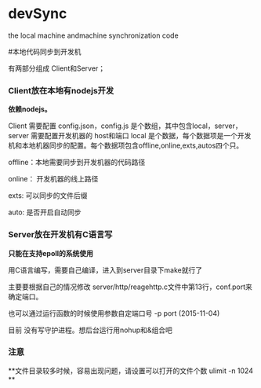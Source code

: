 # devSync
the local machine andmachine synchronization code


#本地代码同步到开发机

有两部分组成 Client和Server；

### Client放在本地有nodejs开发

 **依赖nodejs。**

 Client 需要配置 config.json，config.js 是个数组，其中包含local，server，
 server 需要配置开发机器的 host和端口
 local 是个数据，每个数据项是一个开发机和本地机器同步的配置。每个数据项包含offline,online,exts,autos四个只。

 offline：本地需要同步到开发机器的代码路径

 online： 开发机器的线上路径

 exts: 可以同步的文件后缀

 auto: 是否开启自动同步




### Server放在开发机有C语言写

 **只能在支持epoll的系统使用**

 用C语言编写，需要自己编译，进入到server目录下make就行了

 主要要根据自己的情况修改 server/http/reagehttp.c文件中第13行，conf.port来确定端口。

 也可以通过运行函数的时候使用参数自定端口号  -p port   (2015-11-04)

 目前 没有写守护进程。想后台运行用nohup和&组合吧
 
 
 ### 注意
  **文件目录较多时候，容易出现问题，请设置可以打开的文件个数 ulimit -n 1024 **
